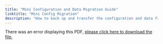 ```yaml
---
title: "Mini Configuration and Data Migration Guide"
linktitle: "Mini Config Migration"
description: "How to back up and transfer the configuration and data from a 2.0 Mini to a 3.0 Mini."
---
```


<object data="https://www.truenas.com/docs/files/MiniDataRecoveryGuide1.1.pdf" type="application/pdf" width="95%" height="1000">
  There was an error displaying this PDF, <a href="https://www.truenas.com/docs/files/MiniDataRecoveryGuide1.1.pdf">please click here to download the file.</a>
</object>
